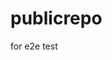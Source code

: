 # publicrepo
for e2e test















































































































































































































































































































































































































































































































































































































































































































































































